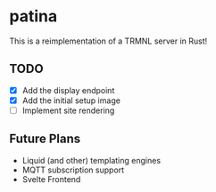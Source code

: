 # patina
This is a reimplementation of a TRMNL server in Rust!

## TODO
- [x] Add the display endpoint
- [x] Add the initial setup image
- [ ] Implement site rendering

## Future Plans
- Liquid (and other) templating engines
- MQTT subscription support
- Svelte Frontend
